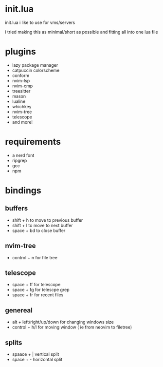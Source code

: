 # init.lua
init.lua i like to use for vms/servers

i tried making this as minimal/short as possible and fitting all into one lua file

# plugins
- lazy package manager
- catpuccin colorscheme
- conform
- nvim-lsp
- nvim-cmp
- treesitter
- mason
- lualine
- whichkey
- nvim-tree
- telescope
- and more!


# requirements
- a nerd font
- ripgrep
- gcc
- npm

# bindings

## buffers
- shift + h to move to previous buffer
- shift + l to move to next buffer
- space + bd to close buffer

## nvim-tree
- control + n for file tree

## telescope
- space + ff for telescope
- space + fg for telescpe grep
- space + fr for recent files
## genereal
- alt + left/right/up/down for changing windows size
- control + h/l for moving window ( ie from neovim to filetree)

## splits
- spaace + | vertical split
- space + - horizontal split
